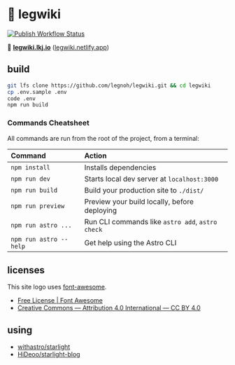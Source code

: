 :compass: legwiki 
====

[![Publish Workflow Status](https://github.com/legnoh/legwiki/actions/workflows/publish.yml/badge.svg)](https://github.com/legnoh/legwiki/actions/workflows/publish.yml)

:cherry_blossom: [**legwiki.lkj.io**](https://legwiki.lkj.io) ([legwiki.netlify.app](https://legwiki.netlify.app))

## build

```sh
git lfs clone https://github.com/legnoh/legwiki.git && cd legwiki
cp .env.sample .env
code .env
npm run build
```

### Commands Cheatsheet

All commands are run from the root of the project, from a terminal:

| Command                | Action                                           |
| :--------------------- | :----------------------------------------------- |
| `npm install`          | Installs dependencies                            |
| `npm run dev`          | Starts local dev server at `localhost:3000`      |
| `npm run build`        | Build your production site to `./dist/`          |
| `npm run preview`      | Preview your build locally, before deploying     |
| `npm run astro ...`    | Run CLI commands like `astro add`, `astro check` |
| `npm run astro --help` | Get help using the Astro CLI                     |


## licenses

This site logo uses [font-awesome](https://fontawesome.com/icons/compass?style=solid&s=solid).

- [Free License | Font Awesome](https://fontawesome.com/license/free)
- [Creative Commons — Attribution 4.0 International — CC BY 4.0](https://creativecommons.org/licenses/by/4.0/)

## using

- [withastro/starlight](https://github.com/withastro/starlight)
- [HiDeoo/starlight-blog](https://github.com/HiDeoo/starlight-blog)
